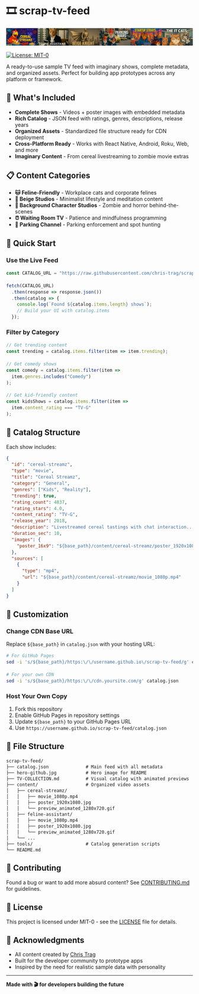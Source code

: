 # 🎞️ scrap-tv-feed

![Scrap TV Feed Preview](hero-github.jpg)

[![License: MIT-0](https://img.shields.io/badge/License-MIT--0-yellow.svg)](https://github.com/chris-trag/scrap-tv-feed/blob/main/LICENSE)

A ready-to-use sample TV feed with imaginary shows, complete metadata, and organized assets. Perfect for building app prototypes across any platform or framework.

## 🌟 What's Included

- **Complete Shows** - Videos + poster images with embedded metadata
- **Rich Catalog** - JSON feed with ratings, genres, descriptions, release years
- **Organized Assets** - Standardized file structure ready for CDN deployment
- **Cross-Platform Ready** - Works with React Native, Android, Roku, Web, and more
- **Imaginary Content** - From cereal livestreaming to zombie movie extras

## 📋 Content Categories

- **🐱 Feline-Friendly** - Workplace cats and corporate felines
- **🎨 Beige Studios** - Minimalist lifestyle and meditation content  
- **🧟 Background Character Studios** - Zombie and horror behind-the-scenes
- **⏰ Waiting Room TV** - Patience and mindfulness programming
- **🚗 Parking Channel** - Parking enforcement and spot hunting

## 🚀 Quick Start

### Use the Live Feed
```javascript
const CATALOG_URL = "https://raw.githubusercontent.com/chris-trag/scrap-tv-feed/main/catalog.json";

fetch(CATALOG_URL)
  .then(response => response.json())
  .then(catalog => {
    console.log(`Found ${catalog.items.length} shows`);
    // Build your UI with catalog.items
  });
```

### Filter by Category
```javascript
// Get trending content
const trending = catalog.items.filter(item => item.trending);

// Get comedy shows
const comedy = catalog.items.filter(item => 
  item.genres.includes("Comedy")
);

// Get kid-friendly content
const kidsShows = catalog.items.filter(item => 
  item.content_rating === "TV-G"
);
```

## 🎯 Catalog Structure

Each show includes:
```json
{
  "id": "cereal-streamz",
  "type": "movie",
  "title": "Cereal Streamz", 
  "category": "General",
  "genres": ["Kids", "Reality"],
  "trending": true,
  "rating_count": 4837,
  "rating_stars": 4.0,
  "content_rating": "TV-G",
  "release_year": 2018,
  "description": "Livestreamed cereal tastings with chat interaction...",
  "duration_sec": 10,
  "images": {
    "poster_16x9": "${base_path}/content/cereal-streamz/poster_1920x1080.jpg"
  },
  "sources": [
    {
      "type": "mp4", 
      "url": "${base_path}/content/cereal-streamz/movie_1080p.mp4"
    }
  ]
}
```

## 🔧 Customization

### Change CDN Base URL
Replace `${base_path}` in `catalog.json` with your hosting URL:

```bash
# For GitHub Pages
sed -i 's/${base_path}/https:\/\/username.github.io\/scrap-tv-feed/g' catalog.json

# For your own CDN
sed -i 's/${base_path}/https:\/\/cdn.yoursite.com/g' catalog.json
```

### Host Your Own Copy
1. Fork this repository
2. Enable GitHub Pages in repository settings
3. Update `${base_path}` to your GitHub Pages URL
4. Use `https://username.github.io/scrap-tv-feed/catalog.json`

## 📁 File Structure

```
scrap-tv-feed/
├── catalog.json              # Main feed with all metadata
├── hero-github.jpg           # Hero image for README
├── TV-COLLECTION.md          # Visual catalog with animated previews
├── content/                  # Organized video assets
│   ├── cereal-streamz/
│   │   ├── movie_1080p.mp4
│   │   ├── poster_1920x1080.jpg
│   │   └── preview_animated_1280x720.gif
│   ├── feline-assistant/
│   │   ├── movie_1080p.mp4
│   │   ├── poster_1920x1080.jpg
│   │   └── preview_animated_1280x720.gif
│   └── ...
├── tools/                    # Catalog generation scripts
└── README.md
```

## 🤝 Contributing

Found a bug or want to add more absurd content? See [CONTRIBUTING.md](CONTRIBUTING.md) for guidelines.

## 📄 License

This project is licensed under MIT-0 - see the [LICENSE](LICENSE) file for details.

## 🙏 Acknowledgments

- All content created by [Chris Trag](https://github.com/chris-trag)
- Built for the developer community to prototype apps
- Inspired by the need for realistic sample data with personality

---

**Made with 🎬 for developers building the future**
